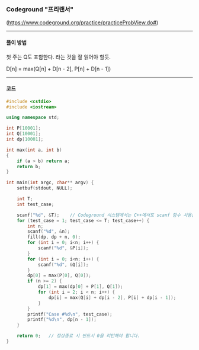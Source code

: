 ### Codeground "프리랜서"
(https://www.codeground.org/practice/practiceProbView.do#)


----------

#### 풀이 방법

첫 주는 Q도 포함한다. 라는 것을 잘 읽어야 할듯.

D[n] = max(Q[n] + D[n - 2], P[n] + D[n - 1])

----------

#### 코드
```cpp
#include <cstdio>
#include <iostream>

using namespace std;

int P[10001];
int Q[10001];
int dp[10001];

int max(int a, int b)
{
	if (a > b) return a;
	return b;
}

int main(int argc, char** argv) {
	setbuf(stdout, NULL);

	int T;
	int test_case;

	scanf("%d", &T);	// Codeground 시스템에서는 C++에서도 scanf 함수 사용을 권장하며, cin을 사용하셔도 됩니다.
	for (test_case = 1; test_case <= T; test_case++) {
		int n; 
		scanf("%d", &n);
		fill(dp, dp + n, 0);
		for (int i = 0; i<n; i++) {
			scanf("%d", &P[i]);
		}
		for (int i = 0; i<n; i++) {
			scanf("%d", &Q[i]);
		}
		dp[0] = max(P[0], Q[0]);
		if (n >= 2) {
			dp[1] = max(dp[0] + P[1], Q[1]);
			for (int i = 2; i < n; i++) {
				dp[i] = max(Q[i] + dp[i - 2], P[i] + dp[i - 1]);
			}
		}
		printf("Case #%d\n", test_case);
		printf("%d\n", dp[n - 1]);
	}

	return 0;	// 정상종료 시 반드시 0을 리턴해야 합니다.
}
```


